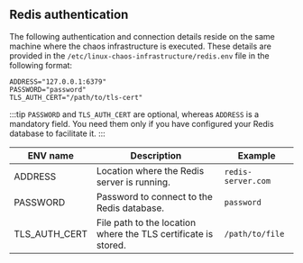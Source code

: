 ## Redis authentication
The following authentication and connection details reside on the same machine where the chaos infrastructure is executed. These details are provided in the `/etc/linux-chaos-infrastructure/redis.env` file in the following format:

```
ADDRESS="127.0.0.1:6379"
PASSWORD="password"
TLS_AUTH_CERT="/path/to/tls-cert"
```

:::tip
`PASSWORD` and `TLS_AUTH_CERT` are optional, whereas `ADDRESS` is a mandatory field. You need them only if you have configured your Redis database to facilitate it.
:::


| **ENV name**  | **Description**                                                | **Example**        |
|---------------|----------------------------------------------------------------|--------------------|
| ADDRESS       | Location where the Redis server is running.                    | `redis-server.com` |
| PASSWORD      | Password to connect to the Redis database.                     | `password`         |
| TLS_AUTH_CERT | File path to the location where the TLS certificate is stored. | `/path/to/file`    |